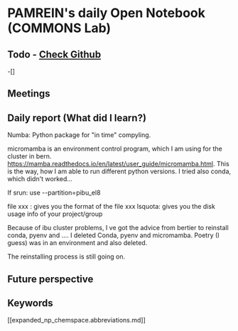 
# PAMREIN's daily Open Notebook (COMMONS Lab)

## Todo - [Check Github](https://github.com/orgs/commons-research/projects/2/views/1)
-[]


## Meetings



## Daily report (What did I learn?)
Numba: Python package for "in time" compyling.

micromamba is an environment control program, which I am using for the cluster in bern. 
<https://mamba.readthedocs.io/en/latest/user_guide/micromamba.html>. 
This is the way, how I am able to run different python versions.
I tried also conda, which didn't worked...

If srun: use --partition=pibu_el8

file xxx : gives you the format of the file xxx
lsquota: gives you the disk usage info of your project/group

Because of ibu cluster problems, I ve got the advice from bertier to reinstall conda, pyenv and ....
I deleted Conda, pyenv and micromamba. Poetry (I guess) was in an environment and also deleted.

The reinstalling process is still going on.

## Future perspective



## Keywords
[[expanded_np_chemspace.abbreviations.md]]
